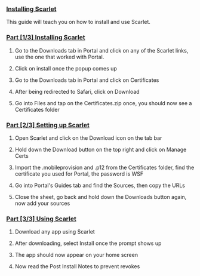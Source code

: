 ### [Installing Scarlet](accent://)

This guide will teach you on how to install and use Scarlet.

### [Part [1/3] Installing Scarlet](accent://)

1. Go to the Downloads tab in Portal and click on any of the Scarlet links, use the one that worked with Portal.

2. Click on install once the popup comes up

3. Go to the Downloads tab in Portal and click on Certificates

4. After being redirected to Safari, click on Download

5. Go into Files and tap on the Certificates.zip once, you should now see a Certificates folder

### [Part [2/3] Setting up Scarlet](accent://)

1. Open Scarlet and click on the Download icon on the tab bar

2. Hold down the Download button on the top right and click on Manage Certs

3. Import the .mobileprovision and .p12 from the Certificates folder, find the certificate you used for Portal, the password is WSF

4. Go into Portal's Guides tab and find the Sources, then copy the URLs

5. Close the sheet, go back and hold down the Downloads button again, now add your sources


### [Part [3/3] Using Scarlet](accent://)

1. Download any app using Scarlet

2. After downloading, select Install once the prompt shows up

3. The app should now appear on your home screen

4. Now read the Post Install Notes to prevent revokes



